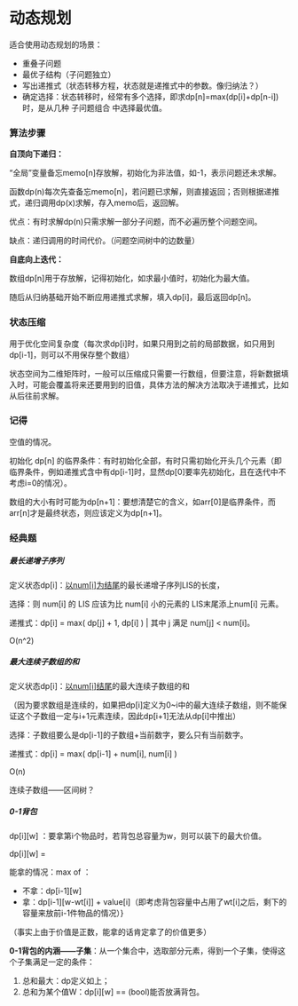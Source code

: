 # 动态规划

适合使用动态规划的场景：

- 重叠子问题
- 最优子结构（子问题独立）
- 写出递推式（状态转移方程，状态就是递推式中的参数。像归纳法？）
- 确定选择：状态转移时，经常有多个选择，即求dp[n]=max(dp[i]+dp[n-i])时，是从几种 子问题组合 中选择最优值。



### 算法步骤

**自顶向下递归：**

“全局”变量备忘memo[n]存放解，初始化为非法值，如-1，表示问题还未求解。

函数dp(n)每次先查备忘memo[n]，若问题已求解，则直接返回；否则根据递推式，递归调用dp(x)求解，存入memo后，返回解。

优点：有时求解dp(n)只需求解一部分子问题，而不必遍历整个问题空间。

缺点：递归调用的时间代价。（问题空间树中的边数量）



**自底向上迭代：**

数组dp[n]用于存放解，记得初始化，如求最小值时，初始化为最大值。

随后从归纳基础开始不断应用递推式求解，填入dp[i]，最后返回dp[n]。  



### 

### 状态压缩

用于优化空间复杂度（每次求dp[i]时，如果只用到之前的局部数据，如只用到dp[i-1]，则可以不用保存整个数组）

状态空间为二维矩阵时，一般可以压缩成只需要一行数组，但要注意，将新数据填入时，可能会覆盖将来还要用到的旧值，具体方法的解决方法取决于递推式，比如从后往前求解。



### 记得

空值的情况。

初始化 dp[n] 的临界条件：有时初始化全部，有时只需初始化开头几个元素（即临界条件，例如递推式含中有dp[i-1]时，显然dp[0]要率先初始化，且在迭代中不考虑i=0的情况）。

数组的大小有时可能为dp[n+1]：要想清楚它的含义，如arr[0]是临界条件，而arr[n]才是最终状态，则应该定义为dp[n+1]。



### 经典题

##### **最长递增子序列**

定义状态dp[i]：<u>以num[i]为结尾</u>的最长递增子序列LIS的长度，

选择：则 num[i] 的 LIS 应该为比 num[i] 小的元素的 LIS末尾添上num[i] 元素。

递推式：dp[i] = max( dp[j] + 1, dp[i] ) | 其中 j 满足 num[j] < num[i]。

O(n^2)



##### **最大连续子数组的和**

定义状态dp[i]：<u>以num[i]结尾</u>的最大连续子数组的和

（因为要求数组是连续的，如果把dp[i]定义为0~i中的最大连续子数组，则不能保证这个子数组一定与i+1元素连续，因此dp[i+1]无法从dp[i]中推出）

选择：子数组要么是dp[i-1]的子数组+当前数字，要么只有当前数字。

递推式：dp[i] = max( dp[i-1] + num[i], num[i] )

O(n)

连续子数组——区间树？



##### **0-1背包**

dp\[i][w] ：要拿第i个物品时，若背包总容量为w，则可以装下的最大价值。

dp\[i][w] = 

能拿的情况：max of ：

- 不拿：dp\[i-1][w]
- 拿：dp\[i-1][w-wt[i]] + value[i]（即考虑背包容量中占用了wt[i]之后，剩下的容量来放前i-1件物品的情况）}

（事实上由于价值是正数，能拿的话肯定拿了的价值更多）

**0-1背包的内涵——子集**：从一个集合中，选取部分元素，得到一个子集，使得这个子集满足一定的条件：

1. 总和最大：dp定义如上；
2. 总和为某个值W：dp\[i][w]  == (bool)能否放满背包。